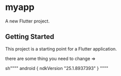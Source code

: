 # myapp

A new Flutter project.

## Getting Started

This project is a starting point for a Flutter application.

there are some thing you need to change =>

sh""""
android {
  ndkVersion "25.1.8937393"
}
""""